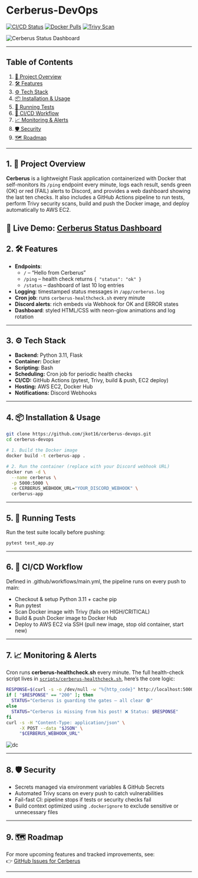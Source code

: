# Cerberus-DevOps

[![CI/CD Status](https://img.shields.io/github/actions/workflow/status/jkot16/cerberus-devops/main.yml?branch=main)](https://github.com/jkot16/cerberus-devops/actions) [![Docker Pulls](https://img.shields.io/docker/pulls/jkot16/cerberus-app)](https://hub.docker.com/r/jkot16/cerberus-app) [![Trivy Scan](https://img.shields.io/badge/security--scan-passing-brightgreen.svg)](https://github.com/jkot16/cerberus-devops/actions)


![Cerberus Status Dashboard](https://github.com/user-attachments/assets/6970d268-7e7f-4467-9e2f-c0e0139dbec2)


---

## Table of Contents

1. [🔎 Project Overview](#1--project-overview)  
2. [🛠️ Features](#2--features)  
3. [⚙️ Tech Stack](#3--tech-stack)  
4. [📦 Installation & Usage](#4--installation--usage)  
5. [🧪 Running Tests](#5--running-tests)  
6. [🔄 CI/CD Workflow](#6--cicd-workflow)  
7. [📈 Monitoring & Alerts](#7--monitoring--alerts)  
8. [🛡️ Security](#8--security)  
9. [🗺️ Roadmap](#9--roadmap)  


---

## 1. 🔎 Project Overview

**Cerberus** is a lightweight Flask application containerized with Docker that self-monitors its `/ping` endpoint every minute, logs each result, sends green (OK) or red (FAIL) alerts to Discord, and provides a web dashboard showing the last ten checks. It also includes a GitHub Actions pipeline to run tests, perform Trivy security scans, build and push the Docker image, and deploy automatically to AWS EC2.

🔗 **Live Demo**: [Cerberus Status Dashboard](http://44.202.218.44/status)
---

## 2. 🛠️ Features

- **Endpoints**:  
  - `/` – “Hello from Cerberus”  
  - `/ping` – health check returns `{ "status": "ok" }`  
  - `/status` – dashboard of last 10 log entries  
- **Logging**: timestamped status messages in `/app/cerberus.log`  
- **Cron job**: runs `cerberus-healthcheck.sh` every minute
- **Discord alerts**: rich embeds via Webhook for OK and ERROR states  
- **Dashboard**: styled HTML/CSS with neon-glow animations and log rotation  

---

## 3. ⚙️ Tech Stack

- **Backend:** Python 3.11, Flask  
- **Container:** Docker 
- **Scripting:** Bash
- **Scheduling:** Cron job for periodic health checks 
- **CI/CD:** GitHub Actions (pytest, Trivy, build & push, EC2 deploy)  
- **Hosting:** AWS EC2, Docker Hub  
- **Notifications:** Discord Webhooks  

---

## 4. 📦 Installation & Usage

```bash
git clone https://github.com/jkot16/cerberus-devops.git
cd cerberus-devops

# 1. Build the Docker image
docker build -t cerberus-app .

# 2. Run the container (replace with your Discord webhook URL)
docker run -d \
  --name cerberus \
  -p 5000:5000 \
  -e CERBERUS_WEBHOOK_URL="YOUR_DISCORD_WEBHOOK" \
  cerberus-app
```

---

## 5. 🧪 Running Tests
Run the test suite locally before pushing:
```python
pytest test_app.py
```

---

## 6. 🔄 CI/CD Workflow
Defined in .github/workflows/main.yml, the pipeline runs on every push to main:
- Checkout & setup Python 3.11 + cache pip
- Run pytest
- Scan Docker image with Trivy (fails on HIGH/CRITICAL)
- Build & push Docker image to Docker Hub
- Deploy to AWS EC2 via SSH (pull new image, stop old container, start new)

---

## 7. 📈 Monitoring & Alerts

Cron runs **cerberus-healthcheck.sh** every minute.
The full health-check script lives in [`scripts/cerberus-healthcheck.sh`](./cerberus-healthcheck.sh),
here’s the core logic:

```bash
RESPONSE=$(curl -s -o /dev/null -w "%{http_code}" http://localhost:5000/ping)
if [ "$RESPONSE" == "200" ]; then
  STATUS="Cerberus is guarding the gates – all clear 🟢"
else
  STATUS="Cerberus is missing from his post! ❌ Status: $RESPONSE"
fi
curl -s -H "Content-Type: application/json" \
     -X POST --data "$JSON" \
     "$CERBERUS_WEBHOOK_URL"
```
![dc](https://github.com/user-attachments/assets/26f102c2-0610-40f1-9bc6-a0f739656580)


---

## 8. 🛡️ Security
- Secrets managed via environment variables & GitHub Secrets
- Automated Trivy scans on every push to catch vulnerabilities
- Fail-fast CI: pipeline stops if tests or security checks fail
- Build context optimized using `.dockerignore` to exclude sensitive or unnecessary files

---

## 9. 🗺️ Roadmap
For more upcoming features and tracked improvements, see:  
👉 [GitHub Issues for Cerberus](https://github.com/jkot16/cerberus-devops/issues)

---
